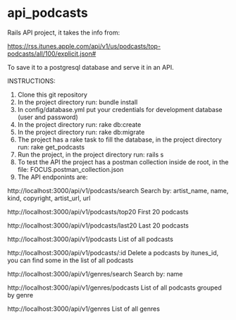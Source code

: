# api_podcasts

Rails API project, it takes the info from:

https://rss.itunes.apple.com/api/v1/us/podcasts/top-podcasts/all/100/explicit.json#

To save it to a postgresql database and serve it in an API.

INSTRUCTIONS:

1. Clone this git repository
2. In the project directory run: bundle install
3. In config/database.yml put your credentials for development database (user and password)
4. In the project directory run: rake db:create 
5. In the project directory run: rake db:migrate
6. The project has a rake task to fill the database, in the project directory run: rake get_podcasts
7. Run the project, in the project directory run: rails s
8. To test the API the project has a postman collection inside de root, in the file: FOCUS.postman_collection.json
9. The API endponints are:

http://localhost:3000/api/v1/podcasts/search  Search by: artist_name, name, kind, copyright, artist_url, url

http://localhost:3000/api/v1/podcasts/top20   First 20 podcasts

http://localhost:3000/api/v1/podcasts/last20  Last 20 podcasts

http://localhost:3000/api/v1/podcasts         List of all podcasts

http://localhost:3000/api/v1/podcasts/:id     Delete a podcasts by itunes_id, you can find some in the list of all podcasts

http://localhost:3000/api/v1/genres/search    Search by: name

http://localhost:3000/api/v1/genres/podcasts  List of all podcasts grouped by genre

http://localhost:3000/api/v1/genres           List of all genres


